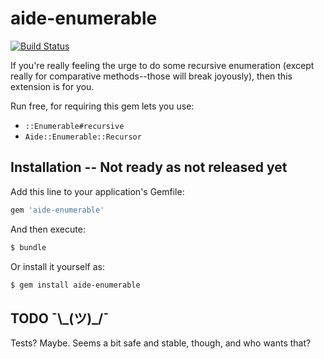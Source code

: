 # aide-enumerable
[![Build Status](https://travis-ci.org/aide-rb/aide-enumerable.svg?branch=master)](https://travis-ci.org/aide-rb/aide-enumerable)

If you're really feeling the urge to do some recursive enumeration (except really for comparative methods--those will break joyously), then this extension is for you.

Run free, for requiring this gem lets you use:
- `::Enumerable#recursive`
- `Aide::Enumerable::Recursor`

## Installation -- Not ready as not released yet

Add this line to your application's Gemfile:

```ruby
gem 'aide-enumerable'
```

And then execute:

```bash
$ bundle
```

Or install it yourself as:

```bash
$ gem install aide-enumerable
```

## TODO ¯\\\_(ツ)\_/¯
Tests? Maybe. Seems a bit safe and stable, though, and who wants that?
